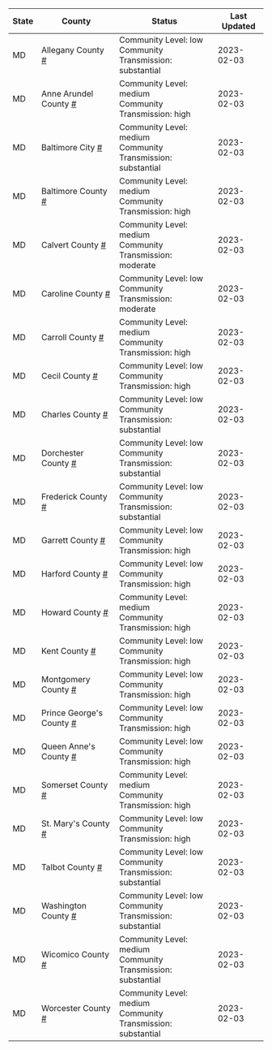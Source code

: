 State | County | Status | Last Updated
--- | --- | --- | --- 
MD | Allegany County <a href="#allegany_county">#</a> | <a name="allegany_county"></a>Community Level: low<br/>Community Transmission: substantial | 2023-02-03
MD | Anne Arundel County <a href="#anne_arundel_county">#</a> | <a name="anne_arundel_county"></a>Community Level: medium<br/>Community Transmission: high | 2023-02-03
MD | Baltimore City <a href="#baltimore_city">#</a> | <a name="baltimore_city"></a>Community Level: medium<br/>Community Transmission: substantial | 2023-02-03
MD | Baltimore County <a href="#baltimore_county">#</a> | <a name="baltimore_county"></a>Community Level: medium<br/>Community Transmission: high | 2023-02-03
MD | Calvert County <a href="#calvert_county">#</a> | <a name="calvert_county"></a>Community Level: medium<br/>Community Transmission: moderate | 2023-02-03
MD | Caroline County <a href="#caroline_county">#</a> | <a name="caroline_county"></a>Community Level: low<br/>Community Transmission: moderate | 2023-02-03
MD | Carroll County <a href="#carroll_county">#</a> | <a name="carroll_county"></a>Community Level: medium<br/>Community Transmission: high | 2023-02-03
MD | Cecil County <a href="#cecil_county">#</a> | <a name="cecil_county"></a>Community Level: low<br/>Community Transmission: high | 2023-02-03
MD | Charles County <a href="#charles_county">#</a> | <a name="charles_county"></a>Community Level: low<br/>Community Transmission: substantial | 2023-02-03
MD | Dorchester County <a href="#dorchester_county">#</a> | <a name="dorchester_county"></a>Community Level: low<br/>Community Transmission: substantial | 2023-02-03
MD | Frederick County <a href="#frederick_county">#</a> | <a name="frederick_county"></a>Community Level: low<br/>Community Transmission: substantial | 2023-02-03
MD | Garrett County <a href="#garrett_county">#</a> | <a name="garrett_county"></a>Community Level: low<br/>Community Transmission: high | 2023-02-03
MD | Harford County <a href="#harford_county">#</a> | <a name="harford_county"></a>Community Level: low<br/>Community Transmission: high | 2023-02-03
MD | Howard County <a href="#howard_county">#</a> | <a name="howard_county"></a>Community Level: medium<br/>Community Transmission: high | 2023-02-03
MD | Kent County <a href="#kent_county">#</a> | <a name="kent_county"></a>Community Level: low<br/>Community Transmission: high | 2023-02-03
MD | Montgomery County <a href="#montgomery_county">#</a> | <a name="montgomery_county"></a>Community Level: low<br/>Community Transmission: high | 2023-02-03
MD | Prince George's County <a href="#prince_george's_county">#</a> | <a name="prince_george's_county"></a>Community Level: low<br/>Community Transmission: high | 2023-02-03
MD | Queen Anne's County <a href="#queen_anne's_county">#</a> | <a name="queen_anne's_county"></a>Community Level: low<br/>Community Transmission: high | 2023-02-03
MD | Somerset County <a href="#somerset_county">#</a> | <a name="somerset_county"></a>Community Level: medium<br/>Community Transmission: high | 2023-02-03
MD | St. Mary's County <a href="#st._mary's_county">#</a> | <a name="st._mary's_county"></a>Community Level: low<br/>Community Transmission: high | 2023-02-03
MD | Talbot County <a href="#talbot_county">#</a> | <a name="talbot_county"></a>Community Level: low<br/>Community Transmission: substantial | 2023-02-03
MD | Washington County <a href="#washington_county">#</a> | <a name="washington_county"></a>Community Level: low<br/>Community Transmission: substantial | 2023-02-03
MD | Wicomico County <a href="#wicomico_county">#</a> | <a name="wicomico_county"></a>Community Level: medium<br/>Community Transmission: substantial | 2023-02-03
MD | Worcester County <a href="#worcester_county">#</a> | <a name="worcester_county"></a>Community Level: medium<br/>Community Transmission: substantial | 2023-02-03
